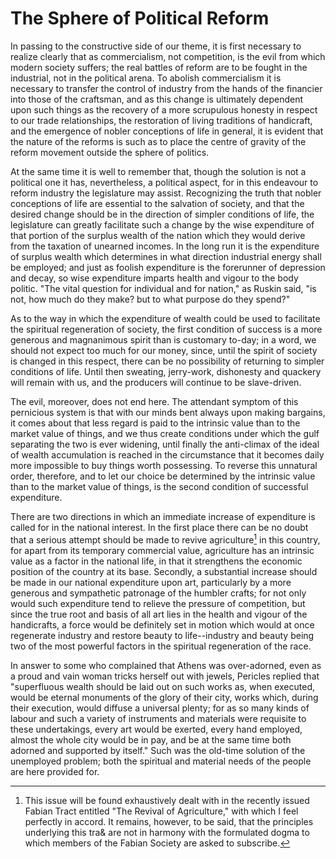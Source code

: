 # The Sphere of Political Reform

In passing to the constructive side of our theme, it is first necessary to realize clearly that as commercialism, not competition, is the evil from which modern society suffers; the real battles of reform are to be fought in the industrial, not in the political arena. To abolish commercialism it is necessary to transfer the control of industry from the hands of the financier into those of the craftsman, and as this change is ultimately dependent upon such things as the recovery of a more scrupulous honesty in respect to our trade relationships, the restoration of living traditions of handicraft, and the emergence of nobler conceptions of life in general, it is evident that the nature of the reforms is such as to place the centre of gravity of the reform movement outside the sphere of politics.

At the same time it is well to remember that, though the solution is not a political one it has, nevertheless, a political aspect, for in this endeavour to reform industry the legislature may assist. Recognizing the truth that nobler conceptions of life are essential to the salvation of society, and that the desired change should be in the direction of simpler conditions of life, the legislature can greatly facilitate such a change by the wise expenditure of that portion of the surplus wealth of the nation which they would derive from the taxation of unearned incomes. In the long run it is the expenditure of surplus wealth which determines in what direction industrial energy shall be employed; and just as foolish expenditure is the forerunner of depression and decay, so wise expenditure imparts health and vigour to the body politic. "The vital question for individual and for nation," as Ruskin said, "is not, how much do they make? but to what purpose do they spend?"

As to the way in which the expenditure of wealth could be used to facilitate the spiritual regeneration of society, the first condition of success is a more generous and magnanimous spirit than is customary to-day; in a word, we should not expect too much for our money, since, until the spirit of society is changed in this respect, there can be no possibility of returning to simpler conditions of life. Until then sweating, jerry-work, dishonesty and quackery will remain with us, and the producers will continue to be slave-driven.

The evil, moreover, does not end here. The attendant symptom of this pernicious system is that with our minds bent always upon making bargains, it comes about that less regard is paid to the intrinsic value than to the market value of things, and we thus create conditions under which the gulf separating the two is ever widening, until finally the anti-climax of the ideal of wealth accumulation is reached in the circumstance that it becomes daily more impossible to buy things worth possessing. To reverse this unnatural order, therefore, and to let our choice be determined by the intrinsic value than to the market value of things, is the second condition of successful expenditure.

There are two directions in which an immediate increase of expenditure is called for in the national interest. In the first place there can be no doubt that a serious attempt should be made to revive agriculture[^1] in this country, for apart from its temporary commercial value, agriculture has an intrinsic value as a factor in the national life, in that it strengthens the economic position of the country at its base. Secondly, a substantial increase should be made in our national expenditure upon art, particularly by a more generous and sympathetic patronage of the humbler crafts; for not only would such expenditure tend to relieve the pressure of competition, but since the true root and basis of all art lies in the health and vigour of the handicrafts, a force would be definitely set in motion which would at once regenerate industry and restore beauty to life--industry and beauty being two of the most powerful factors in the spiritual regeneration of the race.

[^1]: This issue will be found exhaustively dealt with in the recently issued Fabian Tract entitled "The Revival of Agriculture," with which I feel perfectly in accord. It remains, however, to be said, that the principles underlying this tra& are not in harmony with the formulated dogma to which members of the Fabian Society are asked to subscribe.

In answer to some who complained that Athens was over-adorned, even as a proud and vain woman tricks herself out with jewels, Pericles replied that "superfluous wealth should be laid out on such works as, when executed, would be eternal monuments of the glory of their city, works which, during their execution, would diffuse a universal plenty; for as so many kinds of labour and such a variety of instruments and materials were requisite to these undertakings, every art would be exerted, every hand employed, almost the whole city would be in pay, and be at the same time both adorned and supported by itself." Such was the old-time solution of the unemployed problem; both the spiritual and material needs of the people are here provided for.
